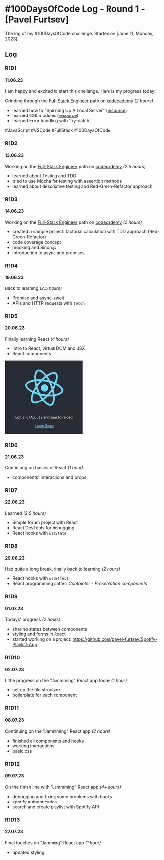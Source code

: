 # #100DaysOfCode Log - Round 1 - [Pavel Furtsev]

The log of my #100DaysOfCode challenge. Started on [June 11, Monday, 2023].

## Log

### R1D1
#### 11.06.23
I am happy and excited to start this chellange. Here is my progress today:

Grinding through the [Full-Stack Engineer](https://www.codecademy.com/career-journey/full-stack-engineer) path on [codecademy](https://www.codecademy.com/) *(2 hours)*
- learned how to "Spinning Up A Local Server" ([resource](https://www.codecademy.com/article/spinning-up-a-local-server))
- learned ES6 modules ([resource](https://developer.mozilla.org/en-US/docs/Web/JavaScript/Guide/Modules))
- learned Error handling with 'try-catch'

#JavaScript
#VSCode
#FullStack
#100DaysOfCode

### R1D2
#### 13.06.23
Working on the [Full-Stack Engineer](https://www.codecademy.com/career-journey/full-stack-engineer) path on [codecademy](https://www.codecademy.com/) *(2.5 hours)*
- learned about Testing and TDD
- tried to use Mocha for testing with assertion methods
- learned about descriptive testing and Red-Green-Refactor approach

### R1D3
#### 14.06.23
Working on the [Full-Stack Engineer](https://www.codecademy.com/career-journey/full-stack-engineer) path on [codecademy](https://www.codecademy.com/) *(2 hours)*
- created a sample project: factorial calculation with TDD approach (Red-Green-Refactor)
- code coverage concept
- mocking and Sinon.js
- introduction to async and promises

### R1D4
#### 19.06.23
Back to learning *(2.5 hours)*
- Promise and async-await
- APIs and HTTP requests with `fetch`

### R1D5
#### 20.06.23
Finally learning React *(4 hours)*
- Intro to React, virtual DOM and JSX
- React components

<img src="./images/react_animation.gif" alt="react gif" width="250">

### R1D6
#### 21.06.23
Continiung on basics of React *(1 hour)*
- components' interactions and props

### R1D7
#### 22.06.23
Learned *(2.5 hours)*
- Simple forum project with React
- React DevTools for debugging
- React hooks with `useState`

### R1D8

#### 29.06.23
Had quite a long break, finally back to learning *(2 hours)*
- React hooks with `useEffect`
- React programming patter: *Containter - Presentation components*

### R1D9

#### 01.07.23
Todays' progress *(2 hours)*
- sharing states between components
- styling and forms in React
- started working on a project: https://github.com/pavel-furtsev/Spotify-Playlist-App

### R1D10

#### 02.07.23
Little progress on the "Jammming" React app today *(1 hour)*
- set up the file structure
- boilerplate for each component

### R1D11

#### 08.07.23
Continuing on the "Jammming" React app *(2 hours)*
- finished all components and hooks
- working interactions
- basic css

### R1D12

#### 09.07.23
On the finish line with "Jammming" React app *(4+ hours)*
- debugging and fixing some problems with hooks
- spotify authentication
- search and create playlist with Spotify API

### R1D13

#### 27.07.23
Final touches on "Jamming" React app *(1 hour)*
- updated styling